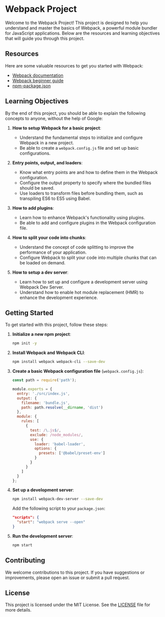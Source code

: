 # Webpack Project

Welcome to the Webpack Project! This project is designed to help you understand and master the basics of Webpack, a powerful module bundler for JavaScript applications. Below are the resources and learning objectives that will guide you through this project.

## Resources

Here are some valuable resources to get you started with Webpack:

- [Webpack documentation](https://webpack.js.org/concepts/)
- [Webpack beginner guide](https://webpack.js.org/guides/getting-started/)
- [npm-package.json](https://docs.npmjs.com/creating-a-package-json-file)

## Learning Objectives

By the end of this project, you should be able to explain the following concepts to anyone, without the help of Google:

1. **How to setup Webpack for a basic project**:
   - Understand the fundamental steps to initialize and configure Webpack in a new project.
   - Be able to create a `webpack.config.js` file and set up basic configurations.

2. **Entry points, output, and loaders**:
   - Know what entry points are and how to define them in the Webpack configuration.
   - Configure the output property to specify where the bundled files should be saved.
   - Use loaders to transform files before bundling them, such as transpiling ES6 to ES5 using Babel.

3. **How to add plugins**:
   - Learn how to enhance Webpack's functionality using plugins.
   - Be able to add and configure plugins in the Webpack configuration file.

4. **How to split your code into chunks**:
   - Understand the concept of code splitting to improve the performance of your application.
   - Configure Webpack to split your code into multiple chunks that can be loaded on demand.

5. **How to setup a dev server**:
   - Learn how to set up and configure a development server using Webpack Dev Server.
   - Understand how to enable hot module replacement (HMR) to enhance the development experience.

## Getting Started

To get started with this project, follow these steps:

1. **Initialize a new npm project**:
   ```bash
   npm init -y
   ```

2. **Install Webpack and Webpack CLI**:
   ```bash
   npm install webpack webpack-cli --save-dev
   ```

3. **Create a basic Webpack configuration file** (`webpack.config.js`):
   ```javascript
   const path = require('path');

   module.exports = {
     entry: './src/index.js',
     output: {
       filename: 'bundle.js',
       path: path.resolve(__dirname, 'dist')
     },
     module: {
       rules: [
         {
           test: /\.js$/,
           exclude: /node_modules/,
           use: {
             loader: 'babel-loader',
             options: {
               presets: ['@babel/preset-env']
             }
           }
         }
       ]
     }
   };
   ```

4. **Set up a development server**:
   ```bash
   npm install webpack-dev-server --save-dev
   ```

   Add the following script to your `package.json`:
   ```json
   "scripts": {
     "start": "webpack serve --open"
   }
   ```

5. **Run the development server**:
   ```bash
   npm start
   ```

## Contributing

We welcome contributions to this project. If you have suggestions or improvements, please open an issue or submit a pull request.

## License

This project is licensed under the MIT License. See the [LICENSE](LICENSE) file for more details.
